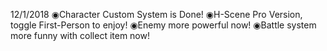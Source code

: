 12/1/2018
◉Character Custom System is Done!
◉H-Scene Pro Version, toggle First-Person to enjoy!
◉Enemy more powerful now!
◉Battle system more funny with collect item now!
